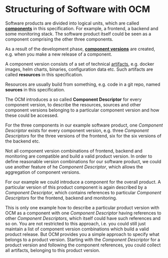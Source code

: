 # Structuring of Software with OCM

Software products are divided into logical units, which are called
[**components**](../../specification/elements/README.md#components) in this
specification. For example, a frontend, a backend and some
monitoring stack. The software product itself could be seen as a
component comprising the other three components.

As a result of the development phase, [**component versions**](../../specification/elements/README.md#component-versions)
are created, e.g. when you make a new release of a component.

A component version consists of a set of technical [artifacts](../../specification/elements/README.md#artifacts),
e.g. docker images, helm charts, binaries, configuration data etc.
Such artifacts are called **resources** in this specification.

Resources are usually build from something, e.g. code in a git repo,
named **sources** in this specification.

The OCM introduces a so called **Component Descriptor** for every
component version, to describe the resources, sources and other
component versions belonging to a particular component version and
how these could be accessed.

For the three components in our example software product,
one *Component Descriptor* exists for every component version,
e.g. three *Component Descriptors* for the three versions of the frontend,
six for the six versions of the backend etc.

Not all component version combinations of frontend, backend and monitoring are
compatible and build a valid product version. In order to define reasonable
version combinations for our software product, we could use another feature of
he *Component Descriptor*, which allows the aggregation of component versions.

For our example we could introduce a component for the overall product.
A particular version of this product component is again described by a
*Component Descriptor*, which contains references to particular
*Component Descriptors* for the frontend, backend and monitoring.

This is only one example how to describe a particular product version with OCM as a component with one *Component Descriptor* having references to other *Component Descriptors*, which itself could have such references and so on. You are not restricted to this approach, i.e. you could still just maintain a list of component version combinations which build a valid product release. But OCM provides you a simple approach to specify what belongs to a product version. Starting with the *Component Descriptor* for a product version and following the component references, you could collect all artifacts, belonging to this product version.
